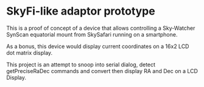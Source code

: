 # SkyFi-like adaptor prototype

This is a proof of concept of a device that allows controlling a Sky-Watcher SynScan equatorial mount from SkySafari running on a smartphone.

As a bonus, this device would display current coordinates on a 16x2 LCD dot matrix display.

This project is an attempt to snoop into serial dialog, detect getPreciseRaDec commands and convert then display RA and Dec on a LCD Display.
